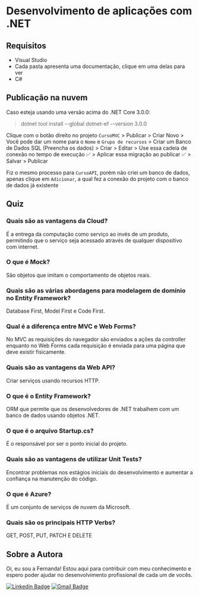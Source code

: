 # Desenvolvimento de aplicações com .NET
## Requisitos
- Visual Studio
- Cada pasta apresenta uma documentação, clique em uma delas para ver 
- C#

## Publicação na nuvem
Caso esteja usando uma versão acima do .NET Core 3.0.0:
>dotnet tool install --global dotnet-ef --version 3.0.0

Clique com o botão direito no projeto `CursoMVC` > Publicar > Criar Novo > Você pode dar um nome para o `Nome` e `Grupo de recursos` > Criar um Banco de Dados SQL (Preencha os dados) > Criar > Editar > Use essa cadeia de conexão no tempo de execução ✅ > Aplicar essa migração ao publicar ✅ > Salvar > Publicar 

Fiz o mesmo processo para `CursoAPI`, porém não criei um banco de dados, apenas clique em `Adicionar`, a qual fez a conexão do projeto com o banco de dados já existente

## Quiz
### Quais são as vantagens da Cloud?
É a entrega da computação como serviço ao invés de um produto, permitindo que o serviço seja acessado através de qualquer dispositivo com internet.

### O que é Mock?
São objetos que imitam o comportamento de objetos reais.

### Quais são as várias abordagens para modelagem de domínio no Entity Framework?
Database First, Model First e Code First.

### Qual é a diferença entre MVC e Web Forms?
No MVC as requisições do navegador são enviados a ações da controller enquanto no Web Forms cada requisição é enviada para uma página que deve existir fisicamente.

### Quais são as vantagens da Web API?
Criar serviços usando recursos HTTP.

### O que é o Entity Framework?
ORM que permite que os desenvolvedores de .NET trabalhem com um banco de dados usando objetos .NET.

### O que é o arquivo Startup.cs?
É o responsável por ser o ponto inicial do projeto.

### Quais são as vantagens de utilizar Unit Tests?
Encontrar problemas nos estágios iniciais do desenvolvimento e aumentar a confiança na manutenção do código.

### O que é Azure?
É um conjunto de serviços de nuvem da Microsoft.

### Quais são os principais HTTP Verbs?
GET, POST, PUT, PATCH E DELETE

## Sobre a Autora
Oi, eu sou a Fernanda! Estou aqui para contribuir com meu conhecimento e espero poder ajudar no desenvolvimento profissional de cada um de vocês.

[![Linkedin Badge](https://img.shields.io/badge/-Fernanda_Maki_Hirose-blue?style=flat-square&logo=Linkedin&logoColor=white&link=https://www.linkedin.com/in/fernanda-maki-hirose-801117208/)](https://www.linkedin.com/in/fernanda-maki-hirose-801117208/)  [![Gmail Badge](https://img.shields.io/badge/-femahi2020@gmail.com-c14438?style=flat-square&logo=Gmail&logoColor=white&link=mailto:femahi2020@gmail.com)](mailto:femahi2020@gmail.com)
